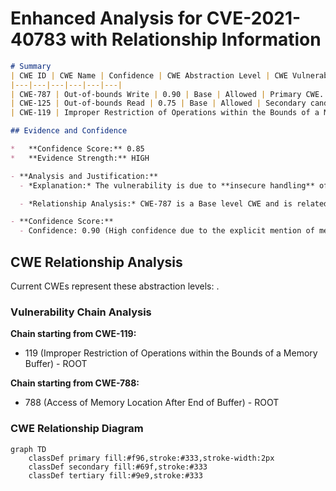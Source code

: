 # Enhanced Analysis for CVE-2021-40783 with Relationship Information

```markdown
# Summary
| CWE ID | CWE Name | Confidence | CWE Abstraction Level | CWE Vulnerability Mapping Label | CWE-Vulnerability Mapping Notes |
|---|---|---|---|---|---|
| CWE-787 | Out-of-bounds Write | 0.90 | Base | Allowed | Primary CWE. Matches the description of writing past the end of the intended buffer due to insecure handling of a WAV file. |
| CWE-125 | Out-of-bounds Read | 0.75 | Base | Allowed | Secondary candidate. While the description focuses on writing, a read could also be involved. |
| CWE-119 | Improper Restriction of Operations within the Bounds of a Memory Buffer | 0.60 | Class | Discouraged | Secondary candidate. A more general case of out-of-bounds access. |

## Evidence and Confidence

*   **Confidence Score:** 0.85
*   **Evidence Strength:** HIGH

- **Analysis and Justification:**
  - *Explanation:* The vulnerability is due to **insecure handling** of a malicious WAV file which leads to **memory corruption**, and ultimately arbitrary code execution. The "CVE Reference Links Content Summary" identifies the root cause as "Access of Memory Location After End of Buffer (CWE-788)". However, CWE-788 is discouraged. The vulnerability description clearly indicates a **memory corruption** issue due to the processing of a malicious WAV file. The "CVE Reference Links Content Summary" explicitly mentions a buffer overflow condition due to accessing memory locations beyond the allocated buffer. Given the "Out-of-bounds Write" description of CWE-787, and the retriever results, this is the most applicable CWE. The description mentions the potential for arbitrary code execution which also supports the severity of this weakness. While CWE-119 is listed as the Primary CWE match for similar CVE descriptions, it is a Class-level CWE and is discouraged. CWE-787 is more specific, and the evidence supports this selection. CWE-125 is also a candidate as it is possible a read is also out of bounds.

  - *Relationship Analysis:* CWE-787 is a Base level CWE and is related to CWE-119 (Improper Restriction of Operations within the Bounds of a Memory Buffer). CWE-787 can lead to CWE-123 (Write-what-where Condition). CWE-125 is a peer of CWE-787 and represents the out-of-bounds read condition.

- **Confidence Score:**
  - Confidence: 0.90 (High confidence due to the explicit mention of memory corruption, out-of-bounds access, and the confirmation from the CVE reference links content summary)
```


## CWE Relationship Analysis

Current CWEs represent these abstraction levels: .


### Vulnerability Chain Analysis

**Chain starting from CWE-119:**
- 119 (Improper Restriction of Operations within the Bounds of a Memory Buffer) - ROOT


**Chain starting from CWE-788:**
- 788 (Access of Memory Location After End of Buffer) - ROOT



### CWE Relationship Diagram

```mermaid
graph TD
    classDef primary fill:#f96,stroke:#333,stroke-width:2px
    classDef secondary fill:#69f,stroke:#333
    classDef tertiary fill:#9e9,stroke:#333
```
